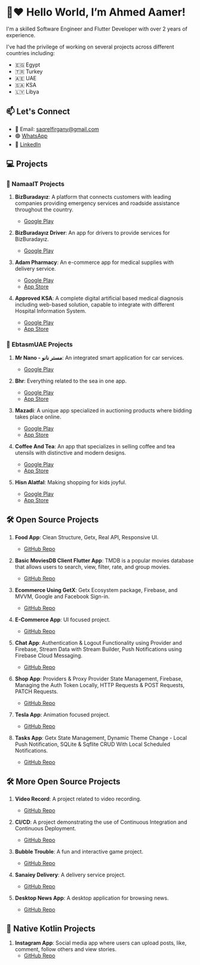 # 👋:heart: Hello World, I’m Ahmed Aamer!

I'm a skilled Software Engineer and Flutter Developer with over 2 years of experience.

I've had the privilege of working on several projects across different countries including:

- 🇪🇬 Egypt
- 🇹🇷 Turkey
- 🇦🇪 UAE
- 🇸🇦 KSA
- 🇱🇾 Libya

## 📫 Let's Connect

- 📧 Email: saqrelfirgany@gmail.com
- 🟢 [WhatsApp](http://Wa.me/201025592065)
- 💼 [LinkedIn](https://www.linkedin.com/in/sa2r-elfirgany/)

## 💻 Projects

### 🚀 NamaaIT Projects

1. **BizBuradayız**: A platform that connects customers with leading companies providing emergency services and roadside assistance throughout the country. 
   - [Google Play](https://play.google.com/store/apps/details?id=com.namaait.bizburadayiz)

2. **BizBuradayız Driver**: An app for drivers to provide services for BizBuradayız. 
   - [Google Play](https://play.google.com/store/apps/details?id=com.namaait.bizburadayiz.driver)

3. **Adam Pharmacy**: An e-commerce app for medical supplies with delivery service. 
   - [Google Play](https://play.google.com/store/apps/details?id=com.namaait.adampharmacy) 
   - [App Store](https://apps.apple.com/eg/app/adam-pharmacy/id1672276218)

4. **Approved KSA**: A complete digital artificial based medical diagnosis including web-based solution, capable to integrate with different Hospital Information System. 
   - [Google Play](https://play.google.com/store/apps/details?id=com.namaait.approved) 
   - [App Store](https://apps.apple.com/eg/app/approved-ksa/id1668993553)

### 🌟 EbtasmUAE Projects

1. **Mr Nano - مستر نانو**: An integrated smart application for car services. 
   - [Google Play](https://play.google.com/store/apps/details?id=com.ebtasm.mrnano)

2. **Bhr**: Everything related to the sea in one app. 
   - [Google Play](https://play.google.com/store/apps/details?id=com.ebtasm.bhr) 
   - [App Store](https://apps.apple.com/us/app/bhr/id1641237623)

3. **Mazadi**: A unique app specialized in auctioning products where bidding takes place online. 
   - [Google Play](https://play.google.com/store/apps/details?id=com.ebtasm.mazadi) 
   - [App Store](https://apps.apple.com/us/app/mazadi/id1602820215)

4. **Coffee And Tea**: An app that specializes in selling coffee and tea utensils with distinctive and modern designs. 
   - [Google Play](https://play.google.com/store/apps/details?id=com.ebtasm.coffeetea) 
   - [App Store](https://apps.apple.com/us/app/coffee-and-tea/id1619178774)

5. **Hisn Alatfal**: Making shopping for kids joyful. 
   - [Google Play](https://play.google.com/store/apps/details?id=com.ebtasm.kids_castle) 
   - [App Store](https://apps.apple.com/us/app/hisn-alatfal/id1629217103)

## 🛠️ Open Source Projects

1. **Food App**: Clean Structure, Getx, Real API, Responsive UI.
   - [GitHub Repo](https://github.com/saqrelfirgany/food_flutter_app)

2. **Basic MoviesDB Client Flutter App**: TMDB is a popular movies database that allows users to search, view, filter, rate, and group movies.
   - [GitHub Repo](https://github.com/saqrelfirgany/Basic-TMDB-Client)

3. **Ecommerce Using GetX**: Getx Ecosystem package, Firebase, and MVVM, Google and Facebook Sign-in.
   - [GitHub Repo](https://github.com/saqrelfirgany/Flutter-Ecommerce-Using-GetX)

4. **E-Commerce App**: UI focused project.
   - [GitHub Repo](https://github.com/saqrelfirgany/E-Commerce-Flutter-App)

5. **Chat App**: Authentication & Logout Functionality using Provider and Firebase, Stream Data with Stream Builder, Push Notifications using Firebase Cloud Messaging.
   - [GitHub Repo](https://github.com/saqrelfirgany/Chat-Flutter-App)

6. **Shop App**: Providers & Proxy Provider State Management, Firebase, Managing the Auth Token Locally, HTTP Requests & POST Requests, PATCH Requests.
   - [GitHub Repo](https://github.com/saqrelfirgany/Shop-Flutter-App)

7. **Tesla App**: Animation focused project.
   - [GitHub Repo](https://github.com/saqrelfirgany/Tesla-Flutter-App)

8. **Tasks App**: Getx State Management, Dynamic Theme Change - Local Push Notification, SQLite & Sqflite CRUD With Local Scheduled Notifications.
   - [GitHub Repo](https://github.com/saqrelfirgany/Tasks-Flutter-App)


## 🛠️ More Open Source Projects

1. **Video Record**: A project related to video recording.
   - [GitHub Repo](https://github.com/saqrelfirgany/video_record)

2. **CI/CD**: A project demonstrating the use of Continuous Integration and Continuous Deployment.
   - [GitHub Repo](https://github.com/saqrelfirgany/cicd)

3. **Bubble Trouble**: A fun and interactive game project.
   - [GitHub Repo](https://github.com/saqrelfirgany/bubble_trouble)

4. **Sanaiey Delivery**: A delivery service project.
   - [GitHub Repo](https://github.com/saqrelfirgany/-sanaiey-delivery)

5. **Desktop News App**: A desktop application for browsing news.
   - [GitHub Repo](https://github.com/saqrelfirgany/Desktop-News-App)


## 📱 Native Kotlin Projects

1. **Instagram App**: Social media app where users can upload posts, like, comment, follow others and view stories.
   - [GitHub Repo](https://github.com/saqrelfirgany/InstagramApp)
